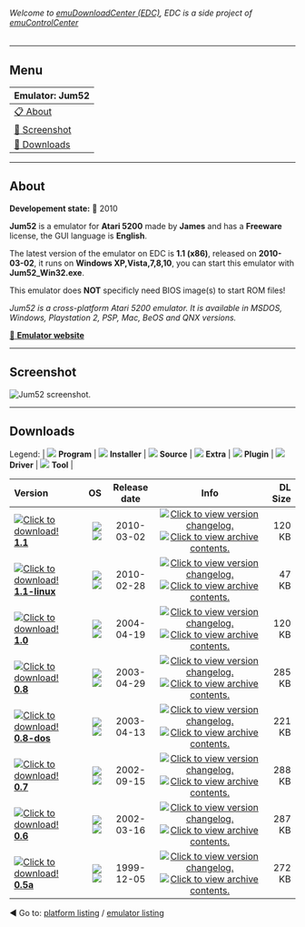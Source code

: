 ###### Welcome to [emuDownloadCenter (EDC)](https://github.com/PhoenixInteractiveNL/emuDownloadCenter/wiki/), EDC is a side project of [emuControlCenter](https://github.com/PhoenixInteractiveNL/emuControlCenter/wiki/)
***
## Menu
| **Emulator: Jum52** |
|:---------|
| [:clipboard: About](#about) |
| [:sunrise: Screenshot](#screenshot) |
| [:floppy_disk: Downloads](#downloads) |
***
## About
**Developement state:** :red_circle: 2010

**Jum52** is a emulator for **Atari 5200** made by **James** and has a **Freeware** license, the GUI language is **English**.

The latest version of the emulator on EDC is **1.1 (x86)**, released on **2010-03-02**, it runs on **Windows XP,Vista,7,8,10**, you can start this emulator with **Jum52_Win32.exe**.

This emulator does **NOT** specificly need BIOS image(s) to start ROM files!

_Jum52 is a cross-platform Atari 5200 emulator. It is available in MSDOS, Windows, Playstation 2, PSP, Mac, BeOS and QNX versions._

[:link: **Emulator website**](http://jum.pdroms.de/emulators/emu5200.html)
***
## Screenshot
![](https://raw.githubusercontent.com/PhoenixInteractiveNL/emuDownloadCenter/master/hooks/jum52/emulator_screen_01.jpg "Jum52 screenshot.")
***
## Downloads
Legend: | 
![](https://raw.githubusercontent.com/wiki/PhoenixInteractiveNL/emuDownloadCenter/images_misc/icon_program_24.png) **Program** | 
![](https://raw.githubusercontent.com/wiki/PhoenixInteractiveNL/emuDownloadCenter/images_misc/icon_installer_24.png) **Installer** | 
![](https://raw.githubusercontent.com/wiki/PhoenixInteractiveNL/emuDownloadCenter/images_misc/icon_source_code_24.png) **Source** | 
![](https://raw.githubusercontent.com/wiki/PhoenixInteractiveNL/emuDownloadCenter/images_misc/icon_extra_24.png) **Extra** | 
![](https://raw.githubusercontent.com/wiki/PhoenixInteractiveNL/emuDownloadCenter/images_misc/icon_plugin_24.png) **Plugin** | 
![](https://raw.githubusercontent.com/wiki/PhoenixInteractiveNL/emuDownloadCenter/images_misc/icon_driver_24.png) **Driver** | 
![](https://raw.githubusercontent.com/wiki/PhoenixInteractiveNL/emuDownloadCenter/images_misc/icon_tool_24.png) **Tool** | 
 
| Version | OS | Release date | Info | DL Size |
|:--------|---:|:------------:|:----:|--------:|
| [![](https://raw.githubusercontent.com/wiki/PhoenixInteractiveNL/emuDownloadCenter/images_misc/icon_program_24.png "Click to download!")  **1.1**](https://github.com/PhoenixInteractiveNL/edc-repo0001/raw/master/jum52/1.1.7z) | ![](https://raw.githubusercontent.com/wiki/PhoenixInteractiveNL/emuDownloadCenter/images_misc/logo_windows_24.png) ![](https://raw.githubusercontent.com/wiki/PhoenixInteractiveNL/emuDownloadCenter/images_misc/icon_32-bit_24.png) | 2010-03-02 | [![](https://raw.githubusercontent.com/wiki/PhoenixInteractiveNL/emuDownloadCenter/images_misc/icon_changelog_24.png "Click to view version changelog.")](https://github.com/PhoenixInteractiveNL/edc-repo0001/blob/master/jum52/1.1_changelog.txt) [![](https://raw.githubusercontent.com/wiki/PhoenixInteractiveNL/emuDownloadCenter/images_misc/icon_contents_24.png "Click to view archive contents.")](https://github.com/PhoenixInteractiveNL/edc-repo0001/blob/master/jum52/1.1_contents.txt) | 120 KB |
| [![](https://raw.githubusercontent.com/wiki/PhoenixInteractiveNL/emuDownloadCenter/images_misc/icon_program_24.png "Click to download!")  **1.1-linux**](https://github.com/PhoenixInteractiveNL/edc-repo0001/raw/master/jum52/1.1-linux.7z) | ![](https://raw.githubusercontent.com/wiki/PhoenixInteractiveNL/emuDownloadCenter/images_misc/logo_linux_24.png) ![](https://raw.githubusercontent.com/wiki/PhoenixInteractiveNL/emuDownloadCenter/images_misc/icon_32-bit_24.png) | 2010-02-28 | [![](https://raw.githubusercontent.com/wiki/PhoenixInteractiveNL/emuDownloadCenter/images_misc/icon_changelog_24.png "Click to view version changelog.")](https://github.com/PhoenixInteractiveNL/edc-repo0001/blob/master/jum52/1.1-linux_changelog.txt) [![](https://raw.githubusercontent.com/wiki/PhoenixInteractiveNL/emuDownloadCenter/images_misc/icon_contents_24.png "Click to view archive contents.")](https://github.com/PhoenixInteractiveNL/edc-repo0001/blob/master/jum52/1.1-linux_contents.txt) | 47 KB |
| [![](https://raw.githubusercontent.com/wiki/PhoenixInteractiveNL/emuDownloadCenter/images_misc/icon_program_24.png "Click to download!")  **1.0**](https://github.com/PhoenixInteractiveNL/edc-repo0001/raw/master/jum52/1.0.7z) | ![](https://raw.githubusercontent.com/wiki/PhoenixInteractiveNL/emuDownloadCenter/images_misc/logo_windows_24.png) ![](https://raw.githubusercontent.com/wiki/PhoenixInteractiveNL/emuDownloadCenter/images_misc/icon_32-bit_24.png) | 2004-04-19 | [![](https://raw.githubusercontent.com/wiki/PhoenixInteractiveNL/emuDownloadCenter/images_misc/icon_changelog_24.png "Click to view version changelog.")](https://github.com/PhoenixInteractiveNL/edc-repo0001/blob/master/jum52/1.0_changelog.txt) [![](https://raw.githubusercontent.com/wiki/PhoenixInteractiveNL/emuDownloadCenter/images_misc/icon_contents_24.png "Click to view archive contents.")](https://github.com/PhoenixInteractiveNL/edc-repo0001/blob/master/jum52/1.0_contents.txt) | 120 KB |
| [![](https://raw.githubusercontent.com/wiki/PhoenixInteractiveNL/emuDownloadCenter/images_misc/icon_program_24.png "Click to download!")  **0.8**](https://github.com/PhoenixInteractiveNL/edc-repo0001/raw/master/jum52/0.8.7z) | ![](https://raw.githubusercontent.com/wiki/PhoenixInteractiveNL/emuDownloadCenter/images_misc/logo_windows_24.png) ![](https://raw.githubusercontent.com/wiki/PhoenixInteractiveNL/emuDownloadCenter/images_misc/icon_32-bit_24.png) | 2003-04-29 | [![](https://raw.githubusercontent.com/wiki/PhoenixInteractiveNL/emuDownloadCenter/images_misc/icon_changelog_24.png "Click to view version changelog.")](https://github.com/PhoenixInteractiveNL/edc-repo0001/blob/master/jum52/0.8_changelog.txt) [![](https://raw.githubusercontent.com/wiki/PhoenixInteractiveNL/emuDownloadCenter/images_misc/icon_contents_24.png "Click to view archive contents.")](https://github.com/PhoenixInteractiveNL/edc-repo0001/blob/master/jum52/0.8_contents.txt) | 285 KB |
| [![](https://raw.githubusercontent.com/wiki/PhoenixInteractiveNL/emuDownloadCenter/images_misc/icon_program_24.png "Click to download!")  **0.8-dos**](https://github.com/PhoenixInteractiveNL/edc-repo0001/raw/master/jum52/0.8-dos.7z) | ![](https://raw.githubusercontent.com/wiki/PhoenixInteractiveNL/emuDownloadCenter/images_misc/logo_dos_24.png) ![](https://raw.githubusercontent.com/wiki/PhoenixInteractiveNL/emuDownloadCenter/images_misc/icon_32-bit_24.png) | 2003-04-13 | [![](https://raw.githubusercontent.com/wiki/PhoenixInteractiveNL/emuDownloadCenter/images_misc/icon_changelog_24.png "Click to view version changelog.")](https://github.com/PhoenixInteractiveNL/edc-repo0001/blob/master/jum52/0.8-dos_changelog.txt) [![](https://raw.githubusercontent.com/wiki/PhoenixInteractiveNL/emuDownloadCenter/images_misc/icon_contents_24.png "Click to view archive contents.")](https://github.com/PhoenixInteractiveNL/edc-repo0001/blob/master/jum52/0.8-dos_contents.txt) | 221 KB |
| [![](https://raw.githubusercontent.com/wiki/PhoenixInteractiveNL/emuDownloadCenter/images_misc/icon_program_24.png "Click to download!")  **0.7**](https://github.com/PhoenixInteractiveNL/edc-repo0001/raw/master/jum52/0.7.7z) | ![](https://raw.githubusercontent.com/wiki/PhoenixInteractiveNL/emuDownloadCenter/images_misc/logo_windows_24.png) ![](https://raw.githubusercontent.com/wiki/PhoenixInteractiveNL/emuDownloadCenter/images_misc/icon_32-bit_24.png) | 2002-09-15 | [![](https://raw.githubusercontent.com/wiki/PhoenixInteractiveNL/emuDownloadCenter/images_misc/icon_changelog_24.png "Click to view version changelog.")](https://github.com/PhoenixInteractiveNL/edc-repo0001/blob/master/jum52/0.7_changelog.txt) [![](https://raw.githubusercontent.com/wiki/PhoenixInteractiveNL/emuDownloadCenter/images_misc/icon_contents_24.png "Click to view archive contents.")](https://github.com/PhoenixInteractiveNL/edc-repo0001/blob/master/jum52/0.7_contents.txt) | 288 KB |
| [![](https://raw.githubusercontent.com/wiki/PhoenixInteractiveNL/emuDownloadCenter/images_misc/icon_program_24.png "Click to download!")  **0.6**](https://github.com/PhoenixInteractiveNL/edc-repo0001/raw/master/jum52/0.6.7z) | ![](https://raw.githubusercontent.com/wiki/PhoenixInteractiveNL/emuDownloadCenter/images_misc/logo_windows_24.png) ![](https://raw.githubusercontent.com/wiki/PhoenixInteractiveNL/emuDownloadCenter/images_misc/icon_32-bit_24.png) | 2002-03-16 | [![](https://raw.githubusercontent.com/wiki/PhoenixInteractiveNL/emuDownloadCenter/images_misc/icon_changelog_24.png "Click to view version changelog.")](https://github.com/PhoenixInteractiveNL/edc-repo0001/blob/master/jum52/0.6_changelog.txt) [![](https://raw.githubusercontent.com/wiki/PhoenixInteractiveNL/emuDownloadCenter/images_misc/icon_contents_24.png "Click to view archive contents.")](https://github.com/PhoenixInteractiveNL/edc-repo0001/blob/master/jum52/0.6_contents.txt) | 287 KB |
| [![](https://raw.githubusercontent.com/wiki/PhoenixInteractiveNL/emuDownloadCenter/images_misc/icon_program_24.png "Click to download!")  **0.5a**](https://github.com/PhoenixInteractiveNL/edc-repo0001/raw/master/jum52/0.5a.7z) | ![](https://raw.githubusercontent.com/wiki/PhoenixInteractiveNL/emuDownloadCenter/images_misc/logo_windows_24.png) ![](https://raw.githubusercontent.com/wiki/PhoenixInteractiveNL/emuDownloadCenter/images_misc/icon_32-bit_24.png) | 1999-12-05 | [![](https://raw.githubusercontent.com/wiki/PhoenixInteractiveNL/emuDownloadCenter/images_misc/icon_changelog_24.png "Click to view version changelog.")](https://github.com/PhoenixInteractiveNL/edc-repo0001/blob/master/jum52/0.5a_changelog.txt) [![](https://raw.githubusercontent.com/wiki/PhoenixInteractiveNL/emuDownloadCenter/images_misc/icon_contents_24.png "Click to view archive contents.")](https://github.com/PhoenixInteractiveNL/edc-repo0001/blob/master/jum52/0.5a_contents.txt) | 272 KB |

:arrow_backward: Go to: [platform listing](https://github.com/PhoenixInteractiveNL/emuDownloadCenter/wiki/EDC-Platform-List) / [emulator listing](https://github.com/PhoenixInteractiveNL/emuDownloadCenter/wiki/EDC-Emulator-List)
